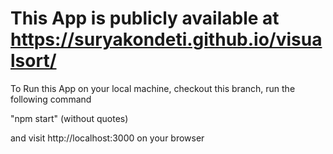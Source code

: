 
# This App is publicly available at https://suryakondeti.github.io/visualsort/



To Run this App on your local machine, checkout this branch, run the following command

"npm start" (without quotes)

and visit http://localhost:3000 on your browser
